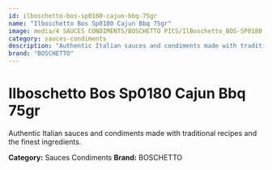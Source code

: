 ```yaml
---
id: ilboschetto-bos-sp0180-cajun-bbq-75gr
name: "Ilboschetto Bos Sp0180 Cajun Bbq 75gr"
image: media/4 SAUCES CONDIMENTS/BOSCHETTO PICS/IlBoschetto_BOS-SP0180 Cajun BBQ  75gr.png
category: sauces-condiments
description: "Authentic Italian sauces and condiments made with traditional recipes and the finest ingredients."
brand: "BOSCHETTO"
---
```


# Ilboschetto Bos Sp0180 Cajun Bbq 75gr

Authentic Italian sauces and condiments made with traditional recipes and the finest ingredients.

**Category:** Sauces Condiments
**Brand:** BOSCHETTO
